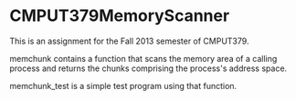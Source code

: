 CMPUT379MemoryScanner
=====================


This is an assignment for the Fall 2013 semester of CMPUT379.

memchunk contains a function that scans the memory area of a calling
process and returns the chunks comprising the process's address space.

memchunk_test is a simple test program using that function.
